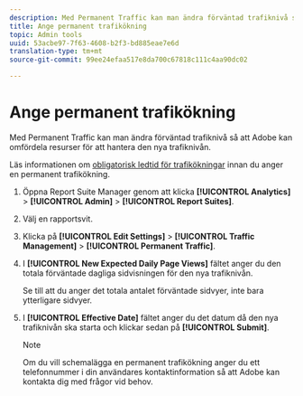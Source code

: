 ```yaml
---
description: Med Permanent Traffic kan man ändra förväntad trafiknivå så att Adobe kan omfördela resurser för att hantera den nya trafiknivån.
title: Ange permanent trafikökning
topic: Admin tools
uuid: 53acbe97-7f63-4608-b2f3-bd885eae7e6d
translation-type: tm+mt
source-git-commit: 99ee24efaa517e8da700c67818c111c4aa90dc02

---
```



# Ange permanent trafikökning

Med Permanent Traffic kan man ändra förväntad trafiknivå så att Adobe kan omfördela resurser för att hantera den nya trafiknivån.

Läs informationen om [obligatorisk ledtid för trafikökningar](/help/admin/c-traffic-management/traffic-lead-time.md) innan du anger en permanent trafikökning.

1. Öppna Report Suite Manager genom att klicka **[!UICONTROL Analytics]** > **[!UICONTROL Admin]** > **[!UICONTROL Report Suites]**.
1. Välj en rapportsvit.
1. Klicka på **[!UICONTROL Edit Settings]** > **[!UICONTROL Traffic Management]** > **[!UICONTROL Permanent Traffic]**.
1. I **[!UICONTROL New Expected Daily Page Views]** fältet anger du den totala förväntade dagliga sidvisningen för den nya trafiknivån.

   Se till att du anger det totala antalet förväntade sidvyer, inte bara ytterligare sidvyer.
1. I **[!UICONTROL Effective Date]** fältet anger du det datum då den nya trafiknivån ska starta och klickar sedan på **[!UICONTROL Submit]**.

   >[!NOTE]
   >
   >Om du vill schemalägga en permanent trafikökning anger du ett telefonnummer i din användares kontaktinformation så att Adobe kan kontakta dig med frågor vid behov.

